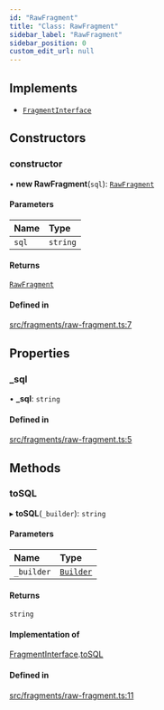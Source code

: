 ```yaml
---
id: "RawFragment"
title: "Class: RawFragment"
sidebar_label: "RawFragment"
sidebar_position: 0
custom_edit_url: null
---
```


## Implements

- [`FragmentInterface`](../interfaces/FragmentInterface.md)

## Constructors

### constructor

• **new RawFragment**(`sql`): [`RawFragment`](RawFragment.md)

#### Parameters

| Name | Type |
| :------ | :------ |
| `sql` | `string` |

#### Returns

[`RawFragment`](RawFragment.md)

#### Defined in

[src/fragments/raw-fragment.ts:7](https://github.com/alesmenzel/sql-builder/blob/e62707c/src/fragments/raw-fragment.ts#L7)

## Properties

### \_sql

• **\_sql**: `string`

#### Defined in

[src/fragments/raw-fragment.ts:5](https://github.com/alesmenzel/sql-builder/blob/e62707c/src/fragments/raw-fragment.ts#L5)

## Methods

### toSQL

▸ **toSQL**(`_builder`): `string`

#### Parameters

| Name | Type |
| :------ | :------ |
| `_builder` | [`Builder`](Builder.md) |

#### Returns

`string`

#### Implementation of

[FragmentInterface](../interfaces/FragmentInterface.md).[toSQL](../interfaces/FragmentInterface.md#tosql)

#### Defined in

[src/fragments/raw-fragment.ts:11](https://github.com/alesmenzel/sql-builder/blob/e62707c/src/fragments/raw-fragment.ts#L11)
